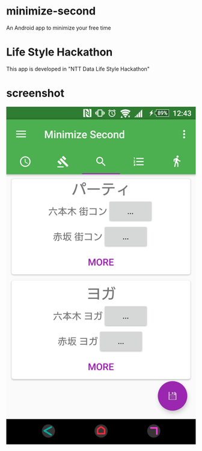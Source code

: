 # minimize-second
An Android app to minimize your free time

# Life Style Hackathon

This app is developed in "NTT Data Life Style Hackathon"

# screenshot

![img01](./img/img_01.png)
